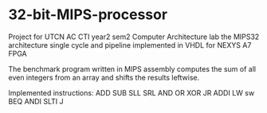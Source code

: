 # 32-bit-MIPS-processor
Project for UTCN AC CTI year2 sem2 Computer Architecture lab
the MIPS32 architecture single cycle and pipeline implemented in VHDL for NEXYS A7 FPGA

The benchmark program written in MIPS assembly computes the sum of all even integers from an array and shifts the results leftwise.

Implemented instructions:
ADD
SUB
SLL
SRL
AND 
OR
XOR
JR
ADDI
LW
sw
BEQ
ANDI
SLTI
J
